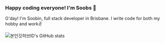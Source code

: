 ###  Happy coding everyone! I'm Soobs 👋

G'day! I'm Soobin, full stack developer in Brisbane.
I write code for both my hobby and work✌️

![본인깃허브ID's GitHub stats](https://github-readme-stats.vercel.app/api?username=soobin93&show_icons=true&theme=dark)
